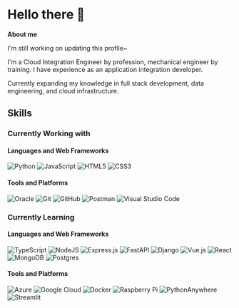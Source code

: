 # Hello there 👋

<!--
**MattSo28/mattso28** is a ✨ _special_ ✨ repository because its `README.md` (this file) appears on your GitHub profile.

Here are some ideas to get you started:

- 🔭 I’m currently working on ...
- 🌱 I’m currently learning ...
- 👯 I’m looking to collaborate on ...
- 🤔 I’m looking for help with ...
- 💬 Ask me about ...
- 📫 How to reach me: ...
- 😄 Pronouns: ...
- ⚡ Fun fact: ...
-->

**About me**

I'm still working on updating this profile~

I'm a Cloud Integration Engineer by profession, mechanical engineer by training. I have experience as an application integration developer. 
 
Currently expanding my knowledge in full stack development, data engineering, and cloud infrastructure.

## Skills

### Currently Working with

#### Languages and Web Frameworks

![Python](https://img.shields.io/badge/python-3670A0?style=for-the-badge&logo=python&logoColor=ffdd54)
![JavaScript](https://img.shields.io/badge/javascript-%23323330.svg?style=for-the-badge&logo=javascript&logoColor=%23F7DF1E)
![HTML5](https://img.shields.io/badge/html5-%23E34F26.svg?style=for-the-badge&logo=html5&logoColor=white)
![CSS3](https://img.shields.io/badge/css3-%231572B6.svg?style=for-the-badge&logo=css3&logoColor=white)

[
<img src="assets/images/logos/python_logo.png" height="50" style="padding:8px">
<img src="assets/images/logos/javascript_logo.png" height="50" style="padding:8px">
<img src="assets/images/logos/html_logo.png" height="50" style="padding:8px">
<img src="assets/images/logos/css_logo.png" height="50" style="padding:8px">
]: #

#### Tools and Platforms

![Oracle](https://img.shields.io/badge/Oracle-F80000?style=for-the-badge&logo=oracle&logoColor=white)
![Git](https://img.shields.io/badge/git-%23F05033.svg?style=for-the-badge&logo=git&logoColor=white)
![GitHub](https://img.shields.io/badge/github-%23121011.svg?style=for-the-badge&logo=github&logoColor=white)
![Postman](https://img.shields.io/badge/Postman-FF6C37?style=for-the-badge&logo=postman&logoColor=white)
![Visual Studio Code](https://img.shields.io/badge/Visual%20Studio%20Code-0078d7.svg?style=for-the-badge&logo=visual-studio-code&logoColor=white)


[
<img src="assets/images/logos/oracle_logo.png" height="50" style="padding:8px">
<img src="assets/images/logos/git_logo.png" height="50" style="padding:8px">
<img src="assets/images/logos/postman_logo.png" height="50" style="padding:8px">
]: #

### Currently Learning

#### Languages and Web Frameworks

![TypeScript](https://img.shields.io/badge/typescript-%23007ACC.svg?style=for-the-badge&logo=typescript&logoColor=white)
![NodeJS](https://img.shields.io/badge/node.js-6DA55F?style=for-the-badge&logo=node.js&logoColor=white)
![Express.js](https://img.shields.io/badge/express.js-%23404d59.svg?style=for-the-badge&logo=express&logoColor=%2361DAFB)
![FastAPI](https://img.shields.io/badge/FastAPI-005571?style=for-the-badge&logo=fastapi)
![Django](https://img.shields.io/badge/django-%23092E20.svg?style=for-the-badge&logo=django&logoColor=white)
![Vue.js](https://img.shields.io/badge/vuejs-%2335495e.svg?style=for-the-badge&logo=vuedotjs&logoColor=%234FC08D)
![React](https://img.shields.io/badge/react-%2320232a.svg?style=for-the-badge&logo=react&logoColor=%2361DAFB)
![MongoDB](https://img.shields.io/badge/MongoDB-%234ea94b.svg?style=for-the-badge&logo=mongodb&logoColor=white)
![Postgres](https://img.shields.io/badge/postgres-%23316192.svg?style=for-the-badge&logo=postgresql&logoColor=white)


[
<img src="assets/images/logos/typescript_logo.png" height="50" style="padding:8px">
<img src="assets/images/logos/vue_logo.png" height="50" style="padding:8px">
<img src="assets/images/logos/django_logo.png" height="50" style="padding:8px">
<img src="assets/images/logos/nodejs_logo.png" height="50" style="padding:8px">
<img src="assets/images/logos/mongodb_logo.png" height="50" style="padding:8px">
<img src="assets/images/logos/postgresql_logo.png" height="50" style="padding:8px">
]: #

#### Tools and Platforms

![Azure](https://img.shields.io/badge/azure-%230072C6.svg?style=for-the-badge&logo=microsoftazure&logoColor=white)
![Google Cloud](https://img.shields.io/badge/GoogleCloud-%234285F4.svg?style=for-the-badge&logo=google-cloud&logoColor=white)
![Docker](https://img.shields.io/badge/docker-%230db7ed.svg?style=for-the-badge&logo=docker&logoColor=white)
![Raspberry Pi](https://img.shields.io/badge/-Raspberry_Pi-C51A4A?style=for-the-badge&logo=Raspberry-Pi)
![PythonAnywhere](https://img.shields.io/badge/pythonanywhere-%232F9FD7.svg?style=for-the-badge&logo=pythonanywhere&logoColor=151515)
![Streamlit](https://img.shields.io/badge/Streamlit-%23FE4B4B.svg?style=for-the-badge&logo=streamlit&logoColor=white)


[
<img src="assets/images/logos/azure_logo.png" height="50" style="padding:8px">
<img src="assets/images/logos/gcp_logo.png" height="50" style="padding:8px">
<img src="assets/images/icons/docker.png" height="50" style="padding:8px">
]: #
